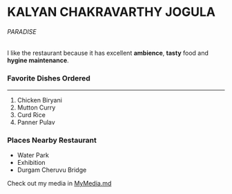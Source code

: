 # KALYAN CHAKRAVARTHY JOGULA
###### PARADISE
I like the restaurant because it has excellent **ambience**, **tasty** food and **hygine maintenance**.
### Favorite Dishes  Ordered

-------

1. Chicken Biryani
2. Mutton Curry
3. Curd Rice
4. Panner Pulav

### Places Nearby Restaurant
* Water Park
* Exhibition
* Durgam Cheruvu Bridge

Check out my media in [MyMedia.md](MyMedia.md)



